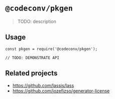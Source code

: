 # `@codeconv/pkgen`

> TODO: description

## Usage

```
const pkgen = require('@codeconv/pkgen');

// TODO: DEMONSTRATE API
```

## Related projects

- https://github.com/lassjs/lass
- https://github.com/jozefizso/generator-license
